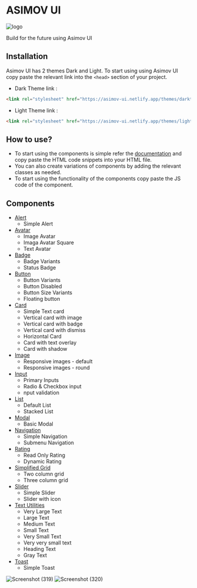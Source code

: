 # ASIMOV UI
   
![logo](https://user-images.githubusercontent.com/70846516/154825422-6a268473-d05c-4aa4-85e3-21d16e29faa6.PNG)

Build for the future using Asimov UI

## Installation
Asimov UI has 2 themes Dark and Light. To start using using Asimov UI copy paste the relevant link into the `<head>` section of your project.

* Dark Theme link :

```HTML
<link rel="stylesheet" href="https://asimov-ui.netlify.app/themes/darktheme.css" />
```

* Light Theme link :

```HTML
<link rel="stylesheet" href="https://asimov-ui.netlify.app/themes/lighttheme.css" />
```


## How to use?
- To start using the components is simple refer the [documentation](https://asimov-ui.netlify.app/components/alert/alert) and copy paste the HTML code snippets into your HTML file.
- You can also create variations of components by adding the relevant classes as needed.
- To start using the functionality of the components copy paste the JS code of the component.

## Components
* [Alert](https://asimov-ui.netlify.app/components/alert/alert)
  * Simple Alert
* [Avatar](https://asimov-ui.netlify.app/components/avatar/avatar)
  * Image Avatar
  * Imaga Avatar Square
  * Text Avatar
* [Badge](https://asimov-ui.netlify.app/components/badge/badge)
  * Badge Variants
  * Status Badge
* [Button](https://asimov-ui.netlify.app/components/button/button)
  * Button Variants
  * Button Disabled
  * Button Size Variants
  * Floating button
* [Card](https://asimov-ui.netlify.app/components/card/card)
  * Simple Text card
  * Vertical card with image
  * Vertical card with badge
  * Vertical card with dismiss
  * Horizontal Card
  * Card with text overlay
  * Card with shadow
* [Image](https://asimov-ui.netlify.app/components/image/image)
  * Responsive images - default
  * Responsive images - round
* [Input](https://asimov-ui.netlify.app/components/input/input)
  * Primary Inputs
  * Radio & Checkbox input
  * nput validation
* [List](https://asimov-ui.netlify.app/components/list/list)
  * Default List
  * Stacked List
* [Modal](https://asimov-ui.netlify.app/components/modal/modal)
  * Basic Modal
* [Navigation](https://asimov-ui.netlify.app/components/navigation/navigation)
  * Simple Navigation
  * Submenu Navigation
* [Rating](https://asimov-ui.netlify.app/components/rating/rating)
  * Read Only Rating
  * Dynamic Rating
* [Simplified Grid](https://asimov-ui.netlify.app/components/grid/grid)
  * Two column grid
  * Three column grid
* [Slider](https://asimov-ui.netlify.app/components/slider/slider)
  * Simple Slider
  * Slider with icon
* [Text Utilities](https://asimov-ui.netlify.app/components/text-utilities/text-utilities)
  * Very Large Text
  * Large Text
  * Medium Text
  * Small Text
  * Very Small Text
  * Very very small text
  * Heading Text
  * Gray Text    
* [Toast](https://asimov-ui.netlify.app/components/toast/toast)
  * Simple Toast    


![Screenshot (319)](https://user-images.githubusercontent.com/70846516/154825528-1fe9f6e9-9eee-4ec8-98fe-54b099c4bf8b.png)
![Screenshot (320)](https://user-images.githubusercontent.com/70846516/154825530-61007ffc-6d27-4537-9aae-f5d6e7c57b83.png)
                   
